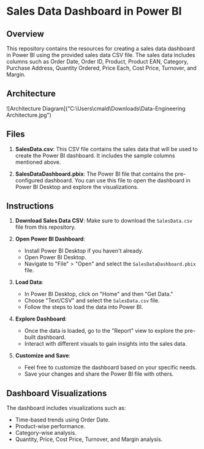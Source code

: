 # Sales Data Dashboard in Power BI

## Overview

This repository contains the resources for creating a sales data dashboard in Power BI using the provided sales data CSV file. The sales data includes columns such as Order Date, Order ID, Product, Product EAN, Category, Purchase Address, Quantity Ordered, Price Each, Cost Price, Turnover, and Margin.

## Architecture

![Architecture Diagram]("C:\Users\cmald\Downloads\Data-Engineering Architecture.jpg")

## Files

1. **SalesData.csv**: This CSV file contains the sales data that will be used to create the Power BI dashboard. It includes the sample columns mentioned above.

2. **SalesDataDashboard.pbix**: The Power BI file that contains the pre-configured dashboard. You can use this file to open the dashboard in Power BI Desktop and explore the visualizations.

## Instructions

1. **Download Sales Data CSV**: Make sure to download the `SalesData.csv` file from this repository.

2. **Open Power BI Dashboard**:
    - Install Power BI Desktop if you haven't already.
    - Open Power BI Desktop.
    - Navigate to "File" > "Open" and select the `SalesDataDashboard.pbix` file.

3. **Load Data**:
    - In Power BI Desktop, click on "Home" and then "Get Data."
    - Choose "Text/CSV" and select the `SalesData.csv` file.
    - Follow the steps to load the data into Power BI.

4. **Explore Dashboard**:
    - Once the data is loaded, go to the "Report" view to explore the pre-built dashboard.
    - Interact with different visuals to gain insights into the sales data.

5. **Customize and Save**:
    - Feel free to customize the dashboard based on your specific needs.
    - Save your changes and share the Power BI file with others.

## Dashboard Visualizations

The dashboard includes visualizations such as:
- Time-based trends using Order Date.
- Product-wise performance.
- Category-wise analysis.
- Quantity, Price, Cost Price, Turnover, and Margin analysis.
